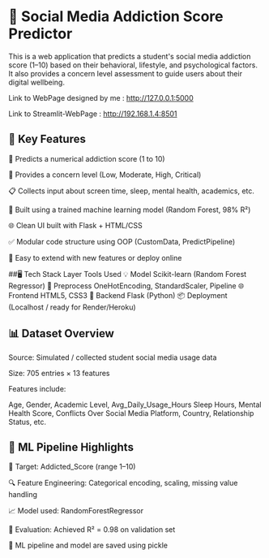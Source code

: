 # 📱 Social Media Addiction Score Predictor
This is a web application that predicts a student's social media addiction score (1–10) based on their behavioral, lifestyle, and psychological factors.
It also provides a concern level assessment to guide users about their digital wellbeing.

Link to WebPage designed by me : http://127.0.0.1:5000

Link to Streamlit-WebPage : http://192.168.1.4:8501

## 🌟 Key Features
🔢 Predicts a numerical addiction score (1 to 10)

🧠 Provides a concern level (Low, Moderate, High, Critical)

📋 Collects input about screen time, sleep, mental health, academics, etc.

🧮 Built using a trained machine learning model (Random Forest, 98% R²)

🌐 Clean UI built with Flask + HTML/CSS

✅ Modular code structure using OOP (CustomData, PredictPipeline)

🎯 Easy to extend with new features or deploy online


##🖥️ Tech Stack
Layer	Tools Used
💡 Model	Scikit-learn (Random Forest Regressor)
🔄 Preprocess	OneHotEncoding, StandardScaler, Pipeline
🌐 Frontend	HTML5, CSS3
🧠 Backend	Flask (Python)
📦 Deployment	(Localhost / ready for Render/Heroku)


## 📊 Dataset Overview
Source: Simulated / collected student social media usage data

Size: 705 entries × 13 features

Features include:

Age, Gender, Academic Level, Avg_Daily_Usage_Hours
Sleep Hours, Mental Health Score, Conflicts Over Social Media
Platform, Country, Relationship Status, etc.



## 🧠 ML Pipeline Highlights 

📌 Target: Addicted_Score (range 1–10)

🔍 Feature Engineering: Categorical encoding, scaling, missing value handling

📈 Model used: RandomForestRegressor

🧪 Evaluation: Achieved R² = 0.98 on validation set

🔗 ML pipeline and model are saved using pickle
